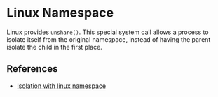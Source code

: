 # Linux Namespace

Linux provides `unshare()`. This special system call allows a process to isolate itself from the original namespace, instead of having the parent isolate the child in the first place.

## References

- [Isolation with linux namespace](https://www.toptal.com/linux/separation-anxiety-isolating-your-system-with-linux-namespaces)
